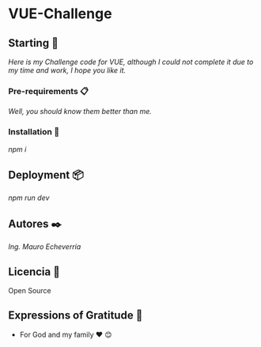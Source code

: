 # VUE-Challenge

## Starting 🚀

_Here is my Challenge code for VUE, although I could not complete it due to my time and work, I hope you like it._

### Pre-requirements 📋

_Well, you should know them better than me._

### Installation 🔧

_npm i_

## Deployment 📦

_npm run dev_

## Autores ✒️

_Ing. Mauro Echeverría_

## Licencia 📄

Open Source

## Expressions of Gratitude 🎁

* For God and my family ❤ 😊